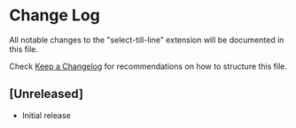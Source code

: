 # Change Log

All notable changes to the "select-till-line" extension will be documented in this file.

Check [Keep a Changelog](http://keepachangelog.com/) for recommendations on how to structure this file.

## [Unreleased]

- Initial release